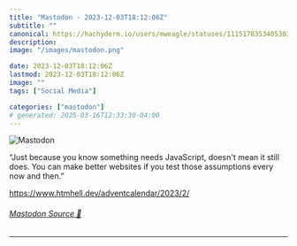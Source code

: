 ```yaml
---
title: "Mastodon - 2023-12-03T18:12:06Z"
subtitle: ""
canonical: https://hachyderm.io/users/mweagle/statuses/111517835340530326
description:
image: "/images/mastodon.png"

date: 2023-12-03T18:12:06Z
lastmod: 2023-12-03T18:12:06Z
image: ""
tags: ["Social Media"]

categories: ["mastodon"]
# generated: 2025-03-16T12:33:30-04:00
---
```

![Mastodon](/images/mastodon.png)

<p>“Just because you know something needs JavaScript, doesn&#39;t mean it still does. You can make better websites if you test those assumptions every now and then.”</p><p><a href="https://www.htmhell.dev/adventcalendar/2023/2/" target="_blank" rel="nofollow noopener noreferrer" translate="no"><span class="invisible">https://www.</span><span class="ellipsis">htmhell.dev/adventcalendar/202</span><span class="invisible">3/2/</span></a></p>


###### [Mastodon Source 🐘](https://hachyderm.io/@mweagle/111517835340530326)

___
